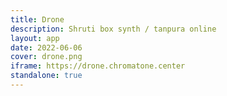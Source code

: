 ```yaml
---
title: Drone
description: Shruti box synth / tanpura online
layout: app
date: 2022-06-06
cover: drone.png
iframe: https://drone.chromatone.center
standalone: true
---
```

